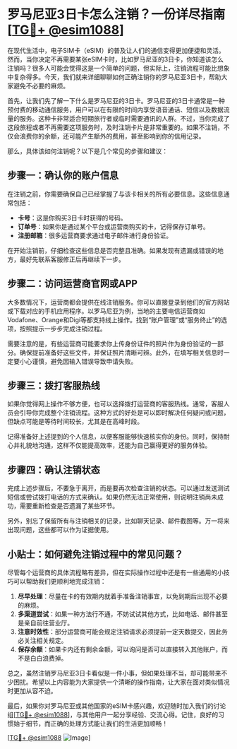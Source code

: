 # 罗马尼亚3日卡怎么注销？一份详尽指南[[TG💪+ @esim1088](https://t.me/s/esim1088)]

在现代生活中，电子SIM卡（eSIM）的普及让人们的通信变得更加便捷和灵活。然而，当你决定不再需要某张eSIM卡时，比如罗马尼亚的3日卡，你知道该怎么注销吗？很多人可能会觉得这是一个简单的问题，但实际上，注销流程可能比想象中复杂得多。今天，我们就来详细聊聊如何正确注销你的罗马尼亚3日卡，帮助大家避免不必要的麻烦。

首先，让我们先了解一下什么是罗马尼亚的3日卡。罗马尼亚的3日卡通常是一种预付费的移动通信服务，用户可以在有限的时间内享受语音通话、短信以及数据流量的服务。这种卡非常适合短期旅行者或临时需要通讯的人群。不过，当你完成了这段旅程或者不再需要这项服务时，及时注销卡片是非常重要的。如果不注销，不仅会浪费你的余额，还可能产生额外的费用，甚至影响到你的信用记录。

那么，具体该如何注销呢？以下是几个常见的步骤和建议：

## 步骤一：确认你的账户信息

在注销之前，你需要确保自己已经掌握了与该卡相关的所有必要信息。这些信息通常包括：

- **卡号**：这是你购买3日卡时获得的号码。
- **订单号**：如果你是通过某个平台或运营商购买的卡，记得保存订单号。
- **注册邮箱**：很多运营商要求通过电子邮件进行身份验证。

在开始注销前，仔细检查这些信息是否完整且准确。如果发现有遗漏或错误的地方，最好先联系客服修正后再继续下一步。

## 步骤二：访问运营商官网或APP

大多数情况下，运营商都会提供在线注销服务。你可以直接登录到他们的官方网站或下载对应的手机应用程序。以罗马尼亚为例，当地的主要电信运营商如Vodafone、Orange和Digi等都支持线上操作。找到“账户管理”或“服务终止”的选项，按照提示一步步完成注销过程。

需要注意的是，有些运营商可能要求你上传身份证件的照片作为身份验证的一部分。确保提前准备好这些文件，并保证照片清晰可辨。此外，在填写相关信息时一定要小心谨慎，避免因输入错误导致申请失败。

## 步骤三：拨打客服热线

如果你觉得网上操作不够方便，也可以选择拨打运营商的客服热线。通常，客服人员会引导你完成整个注销流程。这种方式的好处是可以即时解决任何疑问或问题，但缺点可能是等待时间较长，尤其是在高峰时段。

记得准备好上述提到的个人信息，以便客服能够快速核实你的身份。同时，保持耐心并礼貌地沟通，这样不仅能提高效率，还能为自己赢得更好的服务体验。

## 步骤四：确认注销状态

完成上述步骤后，不要急于离开，而是要再次检查注销的状态。可以通过发送测试短信或尝试拨打电话的方式来确认。如果仍然无法正常使用，则说明注销尚未成功，需要重新检查是否遗漏了某些环节。

另外，别忘了保留所有与注销相关的记录，比如聊天记录、邮件截图等。万一将来出现问题，这些都可以作为证据使用。

## 小贴士：如何避免注销过程中的常见问题？

尽管每个运营商的具体流程略有差异，但在实际操作过程中还是有一些通用的小技巧可以帮助我们更顺利地完成注销：

1. **尽早处理**：尽量在卡的有效期内就着手准备注销事宜，以免到期后出现不必要的麻烦。
2. **多渠道尝试**：如果一种方法行不通，不妨试试其他方式，比如电话、邮件甚至是亲自前往营业厅。
3. **注意时效性**：部分运营商可能会规定注销请求必须提前一定天数提交，因此务必关注相关规定。
4. **保存余额**：如果卡内还有剩余金额，可以询问是否可以直接转入其他账户，而不是白白浪费掉。

总之，虽然注销罗马尼亚3日卡看似是一件小事，但如果处理不当，却可能带来不少困扰。希望以上内容能为大家提供一个清晰的操作指南，让大家在面对类似情况时更加从容不迫。

最后，如果你对罗马尼亚或其他国家的eSIM卡感兴趣，欢迎随时加入我们的讨论组[[TG💪+ @esim1088](https://t.me/s/esim1088)]，与其他用户一起分享经验、交流心得。记住，良好的习惯始于细节，而正确的处理方式能让我们的生活更加顺畅！

[[TG💪+ @esim1088](https://t.me/s/esim1088) ![Image](https://i.postimg.cc/4NQfJmqS/Snipaste-2025-05-13-00-14-12.png)]